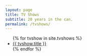 ```yaml
---
layout: page
title: TV Shows
subtitle: 20 years in the can.
permalink: /tvshows/
---
```


<ul>
{% for tvshow in site.tvshows %}
  <li>
    <a href="{{ tvshow.external_url }}">{{ tvshow.title }}</a>
  </li>
{% endfor %}
</ul>
